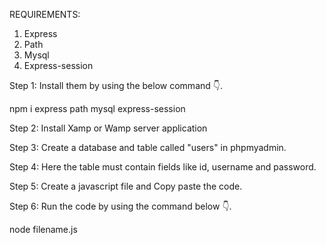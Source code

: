 REQUIREMENTS:
1.	Express
2.	Path
3.	Mysql
4.	Express-session

Step 1: Install them by using the below command 👇.

npm i express path mysql express-session

Step 2: Install Xamp or Wamp server application

Step 3: Create a database and table called "users" in phpmyadmin.

Step 4: Here the table must contain fields like id, username and password.

Step 5: Create a javascript file and Copy paste the code.

Step 6: Run the code by using the command below 👇.

node filename.js
